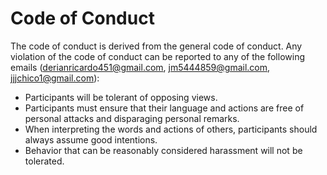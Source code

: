 # Code of Conduct

The code of conduct is derived from the general code of conduct. Any violation of the code of conduct can be reported to any of the following emails (derianricardo451@gmail.com, jm5444859@gmail.com, jjjchico1@gmail.com):

- Participants will be tolerant of opposing views.
- Participants must ensure that their language and actions are free of personal attacks and disparaging personal remarks.
- When interpreting the words and actions of others, participants should always assume good intentions.
- Behavior that can be reasonably considered harassment will not be tolerated.
